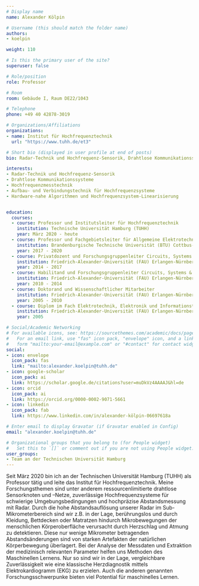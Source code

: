 ```yaml
---
# Display name
name: Alexander Kölpin

# Username (this should match the folder name)
authors:
- koelpin

weight: 110

# Is this the primary user of the site?
superuser: false

# Role/position
role: Professor

# Room
room: Gebäude I, Raum DE22/1043

# Telephone
phone: +49 40 42878-3019

# Organizations/Affiliations
organizations:
- name: Institut für Hochfrequenztechnik
  url: "https://www.tuhh.de/et3"

# Short bio (displayed in user profile at end of posts)
bio: Radar-Technik und Hochfrequenz-Sensorik, Drahtlose Kommunikationssysteme, Hochfrequenzmesstechnik, Aufbau- und Verbindungstechnik für Hochfrequenzsysteme, Hardware-nahe Algorithmen und Hochfrequenzsystem-Linearisierung

interests:
- Radar-Technik und Hochfrequenz-Sensorik
- Drahtlose Kommunikationssysteme
- Hochfrequenzmesstechnik
- Aufbau- und Verbindungstechnik für Hochfrequenzsysteme
- Hardware-nahe Algorithmen und Hochfrequenzsystem-Linearisierung


education:
  courses:
  - course: Professor und Institutsleiter für Hochfrequenztechnik
    institution: Technische Universität Hamburg (TUHH)
    year: März 2020 - heute
  - course: Professor und Fachgebietsleiter für Allgemeine Elektrotechnik und Messtechnik
    institution: Brandenburgische Technische Universität (BTU) Cottbus-Senftenberg
    year: 2017 - 2020
  - course: Privatdozent und Forschungsgruppenleiter Circuits, Systems & Hardware Test
    institution: Friedrich-Alexander-Universität (FAU) Erlangen-Nürnberg
    year: 2014 - 2017
  - course: Habilitand und Forschungsgruppenleiter Circuits, Systems & Hardware Test
    institution: Friedrich-Alexander-Universität (FAU) Erlangen-Nürnberg
    year: 2010 - 2014
  - course: Doktorand und Wissenschaftlicher Mitarbeiter
    institution: Friedrich-Alexander-Universität (FAU) Erlangen-Nürnberg
    year: 2005 - 2010
  - course: Diplom im Fach Elektrotechnik, Elektronik und Informationstechnik (EEI)
    institution: Friedrich-Alexander-Universität (FAU) Erlangen-Nürnberg
    year: 2005

# Social/Academic Networking
# For available icons, see: https://sourcethemes.com/academic/docs/page-builder/#icons
#   For an email link, use "fas" icon pack, "envelope" icon, and a link in the
#   form "mailto:your-email@example.com" or "#contact" for contact widget.
social:
- icon: envelope
  icon_pack: fas
  link: "mailto:alexander.koelpin@tuhh.de"
- icon: google-scholar
  icon_pack: ai
  link: https://scholar.google.de/citations?user=muDkVz4AAAAJ&hl=de
- icon: orcid
  icon_pack: ai
  link: https://orcid.org/0000-0002-9071-5661
- icon: linkedin
  icon_pack: fab
  link: https://www.linkedin.com/in/alexander-kölpin-06697618a

# Enter email to display Gravatar (if Gravatar enabled in Config)
email: "alexander.koelpin@tuhh.de"

# Organizational groups that you belong to (for People widget)
#   Set this to `[]` or comment out if you are not using People widget.
user_groups:
- Team an der Technischen Universität Hamburg
---
```


Seit März 2020 bin ich an der Technischen Universität Hamburg (TUHH) als Professor tätig und leite das Institut für Hochfrequenztechnik. Meine Forschungsthemen sind unter anderem ressourcenlimitierte drahtlose Sensorknoten und –Netze, zuverlässige Hochfrequenzsysteme für schwierige Umgebungsbedingungen und hochpräzise Abstandsmessung mit Radar. Durch die hohe Abstandsauflösung unserer Radar im Sub-Mikrometerbereich sind wir z.B. in der Lage, berührungslos und durch Kleidung, Bettdecken oder Matratzen hindurch Mikrobewegungen der menschlichen Körperoberfläche verursacht durch Herzschlag und Atmung zu detektieren. Diese nur wenige Mikrometer betragenden Abstandsänderungen sind von starken Artefakten der natürlichen Körperbewegung überlagert. Bei der Analyse der Messdaten und Extraktion der medizinisch relevanten Parameter helfen uns Methoden des Maschinellen Lernens. Nur so sind wir in der Lage, vergleichbare Zuverlässigkeit wie eine klassische Herzdiagnostik mittels Elektrokardiogramm (EKG) zu erzielen. Auch die anderen genannten Forschungsschwerpunke bieten viel Potential für maschinelles Lernen.













